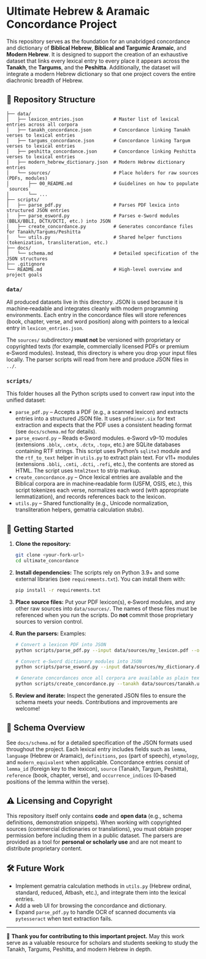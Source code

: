 # Ultimate Hebrew & Aramaic Concordance Project

This repository serves as the foundation for an unabridged concordance and dictionary of **Biblical Hebrew**, **Biblical and Targumic Aramaic**, and **Modern Hebrew**.  It is designed to support the creation of an exhaustive dataset that links every lexical entry to every place it appears across the **Tanakh**, the **Targums**, and the **Peshitta**.  Additionally, the dataset will integrate a modern Hebrew dictionary so that one project covers the entire diachronic breadth of Hebrew.

## 📂 Repository Structure

```
├── data/
│   ├── lexicon_entries.json           # Master list of lexical entries across all corpora
│   ├── tanakh_concordance.json        # Concordance linking Tanakh verses to lexical entries
│   ├── targums_concordance.json       # Concordance linking Targum verses to lexical entries
│   ├── peshitta_concordance.json      # Concordance linking Peshitta verses to lexical entries
│   ├── modern_hebrew_dictionary.json  # Modern Hebrew dictionary entries
│   └── sources/                       # Place holders for raw sources (PDFs, modules)
│       ├── 00_README.md               # Guidelines on how to populate `sources`
│       └── ...
├── scripts/
│   ├── parse_pdf.py                   # Parses PDF lexica into structured JSON entries
│   ├── parse_esword.py                # Parses e‑Sword modules (BBLX/BBLI, DCTX/DCTI, etc.) into JSON
│   ├── create_concordance.py          # Generates concordance files for Tanakh/Targums/Peshitta
│   └── utils.py                       # Shared helper functions (tokenization, transliteration, etc.)
├── docs/
│   └── schema.md                      # Detailed specification of the JSON structures
├── .gitignore
└── README.md                          # High‑level overview and project goals
```

### `data/`

All produced datasets live in this directory.  JSON is used because it is machine‑readable and integrates cleanly with modern programming environments.  Each entry in the concordance files will store references (book, chapter, verse, and word position) along with pointers to a lexical entry in `lexicon_entries.json`.

The `sources/` subdirectory **must not** be versioned with proprietary or copyrighted texts (for example, commercially licensed PDFs or premium e‑Sword modules).  Instead, this directory is where you drop your input files locally.  The parser scripts will read from here and produce JSON files in `../`.

### `scripts/`

This folder houses all the Python scripts used to convert raw input into the unified dataset:

* `parse_pdf.py` – Accepts a PDF (e.g., a scanned lexicon) and extracts entries into a structured JSON file.  It uses `pdfminer.six` for text extraction and expects that the PDF uses a consistent heading format (see `docs/schema.md` for details).
* `parse_esword.py` – Reads e‑Sword modules.  e‑Sword v9–10 modules (extensions `.bblx`, `.cmtx`, `.dctx`, `.topx`, etc.) are SQLite databases containing RTF strings.  This script uses Python’s `sqlite3` module and the `rtf_to_text` helper in `utils.py` to extract plain text.  For v11+ modules (extensions `.bbli`, `.cmti`, `.dcti`, `.refi`, etc.), the contents are stored as HTML.  The script uses `html2text` to strip markup.
* `create_concordance.py` – Once lexical entries are available and the Biblical corpora are in machine‑readable form (USFM, OSIS, etc.), this script tokenizes each verse, normalizes each word (with appropriate lemmatization), and records references back to the lexicon.
* `utils.py` – Shared functionality (e.g., Unicode normalization, transliteration helpers, gematria calculation stubs).

## 🚀 Getting Started

1. **Clone the repository:**

   ```bash
   git clone <your‑fork‑url>
   cd ultimate_concordance
   ```

2. **Install dependencies:**  The scripts rely on Python 3.9+ and some external libraries (see `requirements.txt`).  You can install them with:

   ```bash
   pip install -r requirements.txt
   ```

3. **Place source files:**  Put your PDF lexicon(s), e‑Sword modules, and any other raw sources into `data/sources/`.  The names of these files must be referenced when you run the scripts.  Do **not** commit those proprietary sources to version control.

4. **Run the parsers:**  Examples:

   ```bash
   # Convert a lexicon PDF into JSON
   python scripts/parse_pdf.py --input data/sources/my_lexicon.pdf --output data/lexicon_entries.json

   # Convert e‑Sword dictionary modules into JSON
   python scripts/parse_esword.py --input data/sources/my_dictionary.dctx --output data/modern_hebrew_dictionary.json

   # Generate concordances once all corpora are available as plain text
   python scripts/create_concordance.py --tanakh data/sources/tanakh.usfm --targums data/sources/targum.osis --peshitta data/sources/peshitta.usfm
   ```

5. **Review and iterate:**  Inspect the generated JSON files to ensure the schema meets your needs.  Contributions and improvements are welcome!

## 📖 Schema Overview

See `docs/schema.md` for a detailed specification of the JSON formats used throughout the project.  Each lexical entry includes fields such as `lemma`, `language` (Hebrew or Aramaic), `definitions`, `pos` (part of speech), `etymology`, and `modern_equivalent` when applicable.  Concordance entries consist of `lemma_id` (foreign key to the lexicon), `source` (Tanakh, Targum, Peshitta), `reference` (book, chapter, verse), and `occurrence_indices` (0‑based positions of the lemma within the verse).

## ⚠️ Licensing and Copyright

This repository itself only contains **code** and **open data** (e.g., schema definitions, demonstration snippets).  When working with copyrighted sources (commercial dictionaries or translations), you must obtain proper permission before including them in a public dataset.  The parsers are provided as a tool for **personal or scholarly use** and are not meant to distribute proprietary content.

## 🛠️ Future Work

* Implement gematria calculation methods in `utils.py` (Hebrew ordinal, standard, reduced, Atbash, etc.), and integrate them into the lexical entries.
* Add a web UI for browsing the concordance and dictionary.
* Expand `parse_pdf.py` to handle OCR of scanned documents via `pytesseract` when text extraction fails.

---

🙏 **Thank you for contributing to this important project.**  May this work serve as a valuable resource for scholars and students seeking to study the Tanakh, Targums, Peshitta, and modern Hebrew in depth.